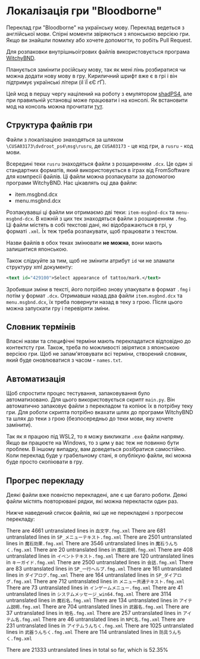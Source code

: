 # Локалізація гри "Bloodborne"

Переклад гри "Bloodborne" на українську мову. Переклад ведеться з англійської мови. Спірні моменти звіряються з японською версією гри. Якщо ви знайшли помилку або хочете допомогти, то робіть Pull Request.

Для розпаковки внутрішньоігрових файлів використовується програма [WitchyBND](https://github.com/ividyon/WitchyBND).

Планується замінити російську мову, так як мені лінь розбиратися чи можна додати нову мову в гру. Кириличний шрифт вже є в грі і він підтримує українські літери (іІ їЇ єЄ ґҐ).

Цей мод в першу чергу націлений на роботу з емулятором [shadPS4](https://github.com/shadps4-emu/shadPS4), але при правильній установці може працювати і на консолі. Як встановити мод на консоль можна прочитати [тут](https://consolemods.org/wiki/PS4:FAQ).

## Структура файлів гри

Файли з локалізацією знаходяться за шляхом `\CUSA03173\dvdroot_ps4\msg\rusru`, де `CUSA03173` - це код гри, а `rusru` - код мови.

Всередині теки `rusru` знаходяться файли з розширенням `.dcx`. Це один зі стандартних форматів, який використовується в іграх від FromSoftware для компресії файлів. Ці файли можна розпакувати за допомогою програми WitchyBND. Нас цікавлять оці два файли:

- item.msgbnd.dcx
- menu.msgbnd.dcx

Розпакувавші ці файли ми отримаємо дві теки: `item-msgbnd-dcx` та `menu-msgbnd-dcx`. В кожній з цих тек знаходяться файли з розширенням `.fmg`. Ці файли містять в собі текстові дані, які відображаються в грі, у форматі `.xml`. Їх теж треба розпакувати, щоб працювати з текстом.

Назви файлів в обох теках змінювати **не можна**, вони мають залишитися японською.

Також слідкуйте за тим, щоб не змінити атрибут `id` чи не зламати структуру xml документу:

```xml
<text id="429100">Select appearance of tattoo/mark.</text>
```

Зробивши зміни в тексті, його потрібно знову упакувати в формат `.fmg` і потім у формат `.dcx`. Отримавши назад два файли `item.msgbnd.dcx` та `menu.msgbnd.dcx`, їх треба повернути назад в теку з грою. Після цього можна запускати гру і перевіряти зміни.

## Словник термінів

Власні назви та специфічні терміни мають перекладатися відповідно до контектсту гри. Також, треба по можливості звірятися з японською версією гри. Щоб не запам'ятовувати всі терміни, створений словник, який буде оновлюватися з часом - `names.txt`.

## Автоматизація

Щоб спростити процес тестування, запаковування було автоматизовано. Для цього використовується скрипт `main.py`. Він автоматично запаковує файли з перекладом та копіює їх в потрібну теку гри. Для роботи скрипта потрібно вкахати шлях до програми WitchyBND та шлях до теки з грою (безпосередньо до теки мови, яку хочете замінити).

Так як я працюю під WSL2, то я можу викликати `.exe` файли напряму. Якщо ви працюєте на Windows, то з цим у вас теж не повинно бути проблем. В іншому випадку, вам доведеться розібратися самостійно. Коли переклад буде у грабельному стані, я опублікую файли, які можна буде просто скопіювати в гру.

## Прогрес перекладу

Деякі файли вже повністю перекладені, але є ще багато роботи. Деякі файли містять повторювані рядки, які можна перекласти один раз.

Нижче наведений список файлів, які ще не перекладені з прогресом перекладу:

There are 4661 untranslated lines in `血文字.fmg.xml`
There are 681 untranslated lines in `SP_メニューテキスト.fmg.xml`
There are 2501 untranslated lines in `魔石効果.fmg.xml`
There are 3546 untranslated lines in `魔石うんちく.fmg.xml`
There are 20 untranslated lines in `魔石説明.fmg.xml`
There are 408 untranslated lines in `イベントテキスト.fmg.xml`
There are 120 untranslated lines in `キーガイド.fmg.xml`
There are 2500 untranslated lines in `会話.fmg.xml`
There are 83 untranslated lines in `SP_一行ヘルプ.fmg.xml`
There are 161 untranslated lines in `ダイアログ.fmg.xml`
There are 164 untranslated lines in `SP_ダイアログ.fmg.xml`
There are 712 untranslated lines in `メニュー共通テキスト.fmg.xml`
There are 73 untranslated lines in `インゲームメニュー.fmg.xml`
There are 41 untranslated lines in `システムメッセージ_win64.fmg.xml`
There are 3114 untranslated lines in `魔石名.fmg.xml`
There are 134 untranslated lines in `アイテム説明.fmg.xml`
There are 704 untranslated lines in `武器名.fmg.xml`
There are 37 untranslated lines in `地名.fmg.xml`
There are 257 untranslated lines in `アイテム名.fmg.xml`
There are 46 untranslated lines in `NPC名.fmg.xml`
There are 231 untranslated lines in `アイテムうんちく.fmg.xml`
There are 1025 untranslated lines in `武器うんちく.fmg.xml`
There are 114 untranslated lines in `防具うんちく.fmg.xml`

There are 21333 untranslated lines in total so far, which is 52.35%
